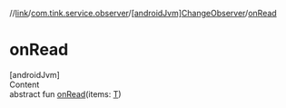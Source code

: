 //[link](../../index.md)/[com.tink.service.observer](../index.md)/[[androidJvm]ChangeObserver](index.md)/[onRead](on-read.md)



# onRead  
[androidJvm]  
Content  
abstract fun [onRead](on-read.md)(items: [T](index.md))  



